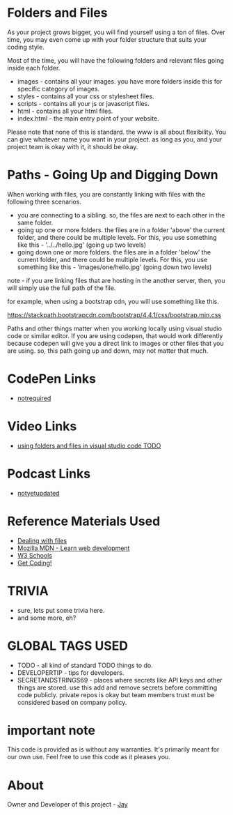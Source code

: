 # Folders and Files

As your project grows bigger, you will find yourself using a ton of files. Over time, you may even come up with your folder structure that suits your coding style. 

Most of the time, you will have the following folders and relevant files going inside each folder.

* images - contains all your images. you have more folders inside this for specific category of images.
* styles - contains all your css or stylesheet files.
* scripts - contains all your js or javascript files.
* html - contains all your html files. 
* index.html - the main entry point of your website. 

Please note that none of this is standard. the www is all about flexibility. You can give whatever name you want in your project. as long as you, and your project team is okay with it, it should be okay.

# Paths - Going Up and Digging Down

When working with files, you are constantly linking with files with the following three scenarios.

* you are connecting to a sibling. so, the files are next to each other in the same folder.
* going up one or more folders. the files are in a folder 'above' the current folder, and there could be multiple levels. For this, you use something like this - '../../hello.jpg' (going up two levels)
* going down one or more folders. the files are in a folder 'below' the current folder, and there could be multiple levels. For this, you use something like this - 'images/one/hello.jpg' (going down two levels)

note - if you are linking files that are hosting in the another server, then, you will simply use the full path of the file. 

for example, when using a bootstrap cdn, you will use something like this.

https://stackpath.bootstrapcdn.com/bootstrap/4.4.1/css/bootstrap.min.css

Paths and other things matter when you working locally using visual studio code or similar editor. If you are using codepen, that would work differently because codepen will give you a direct link to images or other files that you are using. so, this path going up and down, may not matter that much.

# CodePen Links

* [notrequired](Link)

# Video Links

* [using folders and files in visual studio code TODO](Link)

# Podcast Links

* [notyetupdated](Link)

# Reference Materials Used 

* [Dealing with files](https://developer.mozilla.org/en-US/docs/Learn/Getting_started_with_the_web/Dealing_with_files)
* [Mozilla MDN - Learn web development](https://developer.mozilla.org/en-US/docs/Learn)
* [W3 Schools](https://www.w3schools.com)
* [Get Coding!](https://getcodingkids.com/missions/)

# TRIVIA 

* sure, lets put some trivia here.
* and some more, eh?

# GLOBAL TAGS USED

* TODO - all kind of standard TODO things to do. 
* DEVELOPERTIP - tips for developers.
* SECRETANDSTRINGS69 - places where secrets like API keys and other things are stored. use this add and remove secrets before committing code publicly. private repos is okay but team members trust must be considered based on company policy. 

# important note 

This code is provided as is without any warranties. It's primarily meant for our own use. Feel free to use this code as it pleases you.

# About

Owner and Developer of this project - [Jay](http://thechalakas.com)